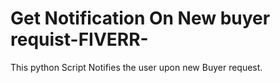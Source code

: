 # Get Notification On New buyer requist-FIVERR-
This python Script Notifies the user upon new Buyer request.
